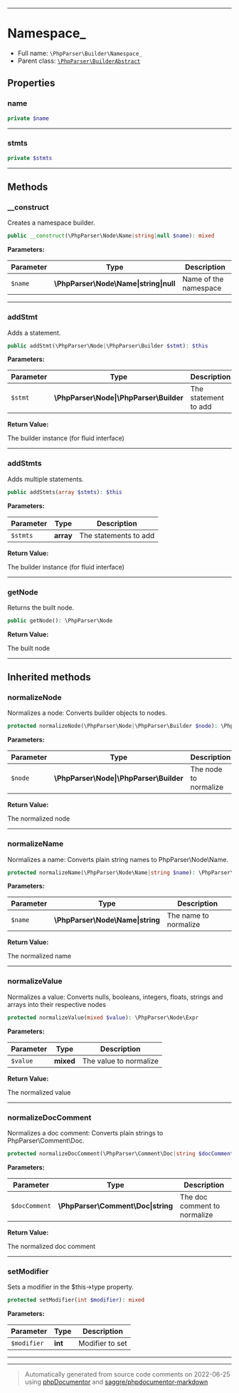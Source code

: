 ***

# Namespace_





* Full name: `\PhpParser\Builder\Namespace_`
* Parent class: [`\PhpParser\BuilderAbstract`](../BuilderAbstract.md)



## Properties


### name



```php
private $name
```






***

### stmts



```php
private $stmts
```






***

## Methods


### __construct

Creates a namespace builder.

```php
public __construct(\PhpParser\Node\Name|string|null $name): mixed
```








**Parameters:**

| Parameter | Type | Description |
|-----------|------|-------------|
| `$name` | **\PhpParser\Node\Name&#124;string&#124;null** | Name of the namespace |




***

### addStmt

Adds a statement.

```php
public addStmt(\PhpParser\Node|\PhpParser\Builder $stmt): $this
```








**Parameters:**

| Parameter | Type | Description |
|-----------|------|-------------|
| `$stmt` | **\PhpParser\Node&#124;\PhpParser\Builder** | The statement to add |


**Return Value:**

The builder instance (for fluid interface)



***

### addStmts

Adds multiple statements.

```php
public addStmts(array $stmts): $this
```








**Parameters:**

| Parameter | Type | Description |
|-----------|------|-------------|
| `$stmts` | **array** | The statements to add |


**Return Value:**

The builder instance (for fluid interface)



***

### getNode

Returns the built node.

```php
public getNode(): \PhpParser\Node
```









**Return Value:**

The built node



***


## Inherited methods


### normalizeNode

Normalizes a node: Converts builder objects to nodes.

```php
protected normalizeNode(\PhpParser\Node|\PhpParser\Builder $node): \PhpParser\Node
```








**Parameters:**

| Parameter | Type | Description |
|-----------|------|-------------|
| `$node` | **\PhpParser\Node&#124;\PhpParser\Builder** | The node to normalize |


**Return Value:**

The normalized node



***

### normalizeName

Normalizes a name: Converts plain string names to PhpParser\Node\Name.

```php
protected normalizeName(\PhpParser\Node\Name|string $name): \PhpParser\Node\Name
```








**Parameters:**

| Parameter | Type | Description |
|-----------|------|-------------|
| `$name` | **\PhpParser\Node\Name&#124;string** | The name to normalize |


**Return Value:**

The normalized name



***

### normalizeValue

Normalizes a value: Converts nulls, booleans, integers,
floats, strings and arrays into their respective nodes

```php
protected normalizeValue(mixed $value): \PhpParser\Node\Expr
```








**Parameters:**

| Parameter | Type | Description |
|-----------|------|-------------|
| `$value` | **mixed** | The value to normalize |


**Return Value:**

The normalized value



***

### normalizeDocComment

Normalizes a doc comment: Converts plain strings to PhpParser\Comment\Doc.

```php
protected normalizeDocComment(\PhpParser\Comment\Doc|string $docComment): \PhpParser\Comment\Doc
```








**Parameters:**

| Parameter | Type | Description |
|-----------|------|-------------|
| `$docComment` | **\PhpParser\Comment\Doc&#124;string** | The doc comment to normalize |


**Return Value:**

The normalized doc comment



***

### setModifier

Sets a modifier in the $this->type property.

```php
protected setModifier(int $modifier): mixed
```








**Parameters:**

| Parameter | Type | Description |
|-----------|------|-------------|
| `$modifier` | **int** | Modifier to set |




***


***
> Automatically generated from source code comments on 2022-06-25 using [phpDocumentor](http://www.phpdoc.org/) and [saggre/phpdocumentor-markdown](https://github.com/Saggre/phpDocumentor-markdown)

